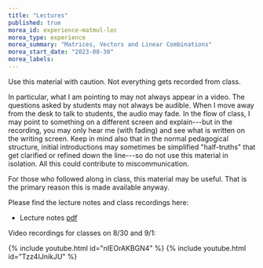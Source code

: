 ```yaml
---
title: "Lectures"
published: true
morea_id: experience-matmul-lec
morea_type: experience
morea_summary: "Matrices, Vectors and Linear Combinations"
morea_start_date: "2023-08-30"
morea_labels:
---
```


Use this material with caution. Not everything gets recorded from
class. 

In particular, what I am pointing to may not always appear in a
video. The questions asked by students may not always be audible. When
I move away from the desk to talk to students, the audio may fade. In
the flow of class, I may point to something on a different screen and
explain---but in the recording, you may only hear me (with fading) and
see what is written on the writing screen. Keep in mind also that in
the normal pedagogical structure, initial introductions may sometimes
be simplified "half-truths" that get clarified or refined down the
line---so do not use this material in isolation. All this could
contribute to miscommunication.

For those who followed along in class, this material may be
useful. That is the primary reason this is made available anyway. 

Please find the lecture notes and class recordings here:

 * Lecture notes [pdf](/ee345/morea/matrixmul/2023-08-20-Note-09-37.pdf)

Video recordings for classes on 8/30 and 9/1:

{% include youtube.html id="nIEOrAKBGN4" %}
{% include youtube.html id="Tzz4IJnikJU" %}

